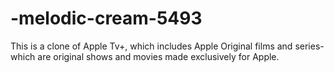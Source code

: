 # -melodic-cream-5493
This is a clone of Apple Tv+, which includes Apple Original films and series-which are original shows and movies made exclusively for Apple.
